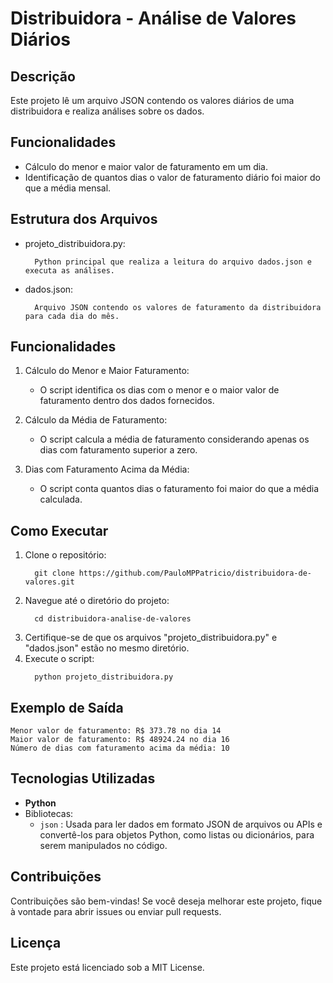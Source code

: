# Distribuidora - Análise de Valores Diários

## Descrição
Este projeto lê um arquivo JSON contendo os valores diários de uma distribuidora e realiza análises sobre os dados.

## Funcionalidades
- Cálculo do menor e maior valor de faturamento em um dia.
- Identificação de quantos dias o valor de faturamento diário foi maior do que a média mensal.

## Estrutura dos Arquivos
- projeto_distribuidora.py:
  ```
    Python principal que realiza a leitura do arquivo dados.json e executa as análises.
- dados.json:
  ```
    Arquivo JSON contendo os valores de faturamento da distribuidora para cada dia do mês.
  
## Funcionalidades
1. Cálculo do Menor e Maior Faturamento:
   - O script identifica os dias com o menor e o maior valor de faturamento dentro dos dados fornecidos.

2. Cálculo da Média de Faturamento:
   - O script calcula a média de faturamento considerando apenas os dias com faturamento superior a zero.

3. Dias com Faturamento Acima da Média:
   - O script conta quantos dias o faturamento foi maior do que a média calculada.
  
## Como Executar
1. Clone o repositório:
   ```
     git clone https://github.com/PauloMPPatricio/distribuidora-de-valores.git
2. Navegue até o diretório do projeto:
   ```
     cd distribuidora-analise-de-valores
4. Certifique-se de que os arquivos "projeto_distribuidora.py" e "dados.json" estão no mesmo diretório.
5. Execute o script:
   ```
     python projeto_distribuidora.py

## Exemplo de Saída
    Menor valor de faturamento: R$ 373.78 no dia 14
    Maior valor de faturamento: R$ 48924.24 no dia 16
    Número de dias com faturamento acima da média: 10

## Tecnologias Utilizadas
- **Python**
- Bibliotecas:
    - `json` : Usada para ler dados em formato JSON de arquivos ou APIs e convertê-los para objetos Python, como listas ou dicionários, para serem manipulados no código.

## Contribuições
Contribuições são bem-vindas! Se você deseja melhorar este projeto, fique à vontade para abrir issues ou enviar pull requests.

## Licença
Este projeto está licenciado sob a MIT License.



